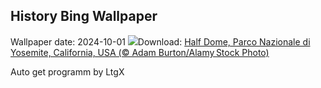 ## History Bing Wallpaper
Wallpaper date: 2024-10-01
![](https://www.bing.com/th?id=OHR.HalfDomeYosemite_IT-IT2723116418_UHD.jpg&w=1000)Download: [Half Dome, Parco Nazionale di Yosemite, California, USA (© Adam Burton/Alamy Stock Photo)](https://www.bing.com/th?id=OHR.HalfDomeYosemite_IT-IT2723116418_UHD.jpg)

Auto get programm by LtgX
